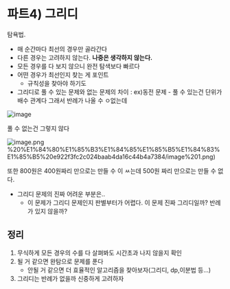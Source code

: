 # 파트4) 그리디

탐욕법. 

- 매 순간마다 최선의 경우만 골라간다
- 다른 경우는 고려하지 않는다. **나중은 생각하지 않는다.**
- 모든 경우를 다 보지 않으니 완전 탐색보다 빠르다
- 어떤 경우가 최선인지 찾는 게 포인트
    - 규칙성을 찾아야 하기도
- 그리디로 풀 수 있는 문제와 없는 문제의 차이 : ex)동전 문제 - 풀 수 있는건 단위가 배수 관계다 그래서 반례가 나올 수 ㅇ없는데

![image](https://github.com/user-attachments/assets/eba8cedd-3fa3-44f2-ad50-4da301cdc125)


풀 수 없는건 그렇지 않다 

![image.png](%E1%84%91%E1%85%A1%E1%84%90%E1%85%B34)%20%E1%84%80%E1%85%B3%E1%84%85%E1%85%B5%E1%84%83%E1%85%B5%20e922f3fc2c024baab4da16c44b4a7384/image%201.png)

또한 800원은 400원짜리 만으로는 만들 수 이 ㅆ는데 500원 짜리 만으로는 만들 수 없다. 

- 그리디 문제의 진짜 어려운 부분은..
    - 이 문제가 그리디 문제인지 판별부터가 어렵다. 이 문제 진짜 그리디일까? 반례가 있지 않을까?

## 정리

1. 무식하게 모든 경우의 수를 다 살펴봐도 시간초과 나지 않을지 확인 
2. 될 거 같으면 완탐으로 문제를 푼다 
    - 안될 거 같으면 더 효율적인 알고리즘을 찾아보자(그리디, dp,이분법 등…)
3. 그리디는 반례가 없을까 신중하게 고려하자
